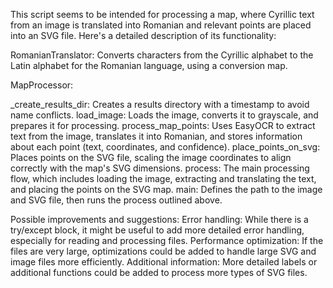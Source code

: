 This script seems to be intended for processing a map, where Cyrillic text from an image is translated into Romanian and relevant points are placed into an SVG file. Here's a detailed description of its functionality:

RomanianTranslator: Converts characters from the Cyrillic alphabet to the Latin alphabet for the Romanian language, using a conversion map.

MapProcessor:

_create_results_dir: Creates a results directory with a timestamp to avoid name conflicts.
load_image: Loads the image, converts it to grayscale, and prepares it for processing.
process_map_points: Uses EasyOCR to extract text from the image, translates it into Romanian, and stores information about each point (text, coordinates, and confidence).
place_points_on_svg: Places points on the SVG file, scaling the image coordinates to align correctly with the map's SVG dimensions.
process: The main processing flow, which includes loading the image, extracting and translating the text, and placing the points on the SVG map.
main: Defines the path to the image and SVG file, then runs the process outlined above.

Possible improvements and suggestions:
Error handling: While there is a try/except block, it might be useful to add more detailed error handling, especially for reading and processing files.
Performance optimization: If the files are very large, optimizations could be added to handle large SVG and image files more efficiently.
Additional information: More detailed labels or additional functions could be added to process more types of SVG files.
